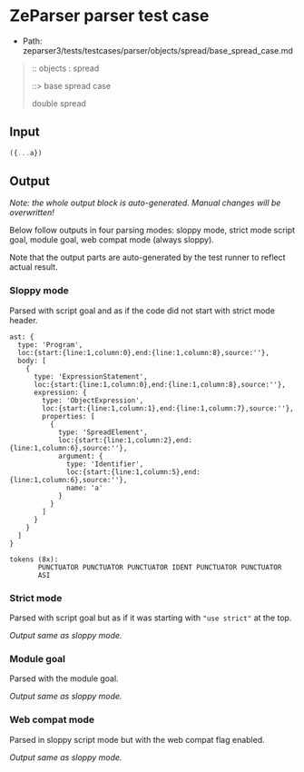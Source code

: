 # ZeParser parser test case

- Path: zeparser3/tests/testcases/parser/objects/spread/base_spread_case.md

> :: objects : spread
>
> ::> base spread case
>
> double spread 


## Input

`````js
({...a})
`````

## Output

_Note: the whole output block is auto-generated. Manual changes will be overwritten!_

Below follow outputs in four parsing modes: sloppy mode, strict mode script goal, module goal, web compat mode (always sloppy).

Note that the output parts are auto-generated by the test runner to reflect actual result.

### Sloppy mode

Parsed with script goal and as if the code did not start with strict mode header.

`````
ast: {
  type: 'Program',
  loc:{start:{line:1,column:0},end:{line:1,column:8},source:''},
  body: [
    {
      type: 'ExpressionStatement',
      loc:{start:{line:1,column:0},end:{line:1,column:8},source:''},
      expression: {
        type: 'ObjectExpression',
        loc:{start:{line:1,column:1},end:{line:1,column:7},source:''},
        properties: [
          {
            type: 'SpreadElement',
            loc:{start:{line:1,column:2},end:{line:1,column:6},source:''},
            argument: {
              type: 'Identifier',
              loc:{start:{line:1,column:5},end:{line:1,column:6},source:''},
              name: 'a'
            }
          }
        ]
      }
    }
  ]
}

tokens (8x):
       PUNCTUATOR PUNCTUATOR PUNCTUATOR IDENT PUNCTUATOR PUNCTUATOR
       ASI
`````

### Strict mode

Parsed with script goal but as if it was starting with `"use strict"` at the top.

_Output same as sloppy mode._

### Module goal

Parsed with the module goal.

_Output same as sloppy mode._

### Web compat mode

Parsed in sloppy script mode but with the web compat flag enabled.

_Output same as sloppy mode._
